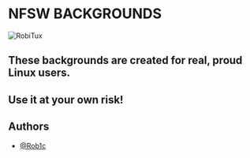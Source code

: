 
# NFSW BACKGROUNDS

![RobiTux](https://github.com/user-attachments/assets/3cddc227-f3a4-4a15-b9ee-8ca6119f5f44)



## These backgrounds are created for real, proud Linux users.
## Use it at your own risk!



## Authors

- [@Rob1c](https://www.github.com/Rob1c)

